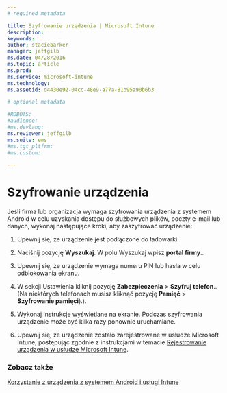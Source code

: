 ```yaml
---
# required metadata

title: Szyfrowanie urządzenia | Microsoft Intune
description:
keywords:
author: staciebarker
manager: jeffgilb
ms.date: 04/28/2016
ms.topic: article
ms.prod:
ms.service: microsoft-intune
ms.technology:
ms.assetid: d4430e92-04cc-48e9-a77a-81b95a90b6b3

# optional metadata

#ROBOTS:
#audience:
#ms.devlang:
ms.reviewer: jeffgilb
ms.suite: ems
#ms.tgt_pltfrm:
#ms.custom:

---
```



# Szyfrowanie urządzenia

Jeśli firma lub organizacja wymaga szyfrowania urządzenia z systemem Android w celu uzyskania dostępu do służbowych plików, poczty e-mail lub danych, wykonaj następujące kroki, aby zaszyfrować urządzenie:

1.  Upewnij się, że urządzenie jest podłączone do ładowarki.

2.  Naciśnij pozycję **Wyszukaj**. W polu Wyszukaj wpisz **portal firmy**..

3.  Upewnij się, że urządzenie wymaga numeru PIN lub hasła w celu odblokowania ekranu.

4.  W sekcji Ustawienia kliknij pozycję **Zabezpieczenia** &gt; **Szyfruj telefon**..
    (Na niektórych telefonach musisz kliknąć pozycję **Pamięć** &gt; **Szyfrowanie pamięci**).).

5.  Wykonaj instrukcje wyświetlane na ekranie. Podczas szyfrowania urządzenie może być kilka razy ponownie uruchamiane.

6.  Upewnij się, że urządzenie zostało zarejestrowane w usłudze Microsoft Intune, postępując zgodnie z instrukcjami w temacie [Rejestrowanie urządzenia w usłudze Microsoft Intune](enroll-your-device-in-Intune-android.md).

### Zobacz także
[Korzystanie z urządzenia z systemem Android i usługi Intune](using-your-android-device-with-intune.md)



<!--HONumber=May16_HO1-->


